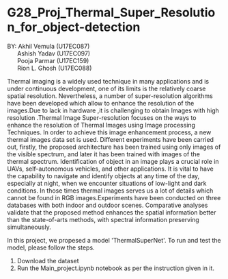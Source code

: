 # G28_Proj_Thermal_Super_Resolution_for_object-detection </br>


BY:  Akhil Vemula (U17EC087) </br>
    &nbsp;&nbsp;&nbsp;&nbsp;&nbsp;&nbsp;Ashish Yadav (U17EC097) </br>
    &nbsp;&nbsp;&nbsp;&nbsp;&nbsp;&nbsp;Pooja Parmar (U17EC159) </br>
    &nbsp;&nbsp;&nbsp;&nbsp;&nbsp;&nbsp;Rion L. Ghosh (U17EC088) </br>
    
    
Thermal imaging is a widely used technique in many applications and is under continuous
development, one of its limits is the relatively coarse spatial resolution. Nevertheless, a
number of super-resolution algorithms have been developed which allow to enhance the
resolution of the images.Due to lack in hardware ,it is challenging to obtain Images with
high resolution .Thermal Image Super-resolution focuses on the ways to enhance the
resolution of Thermal Images using Image processing Techniques. In order to achieve this
image enhancement process, a new thermal images data set is used. Different experiments
have been carried out, firstly, the proposed architecture has been trained using only images
of the visible spectrum, and later it has been trained with images of the thermal spectrum. Identification of object in an image plays a crucial role in UAVs, self-autonomous vehicles, and other applications. It is vital to have the capability to navigate and identify objects at
any time of the day, especially at night, when we encounter situations of low-light and dark
conditions. In those times thermal images serves us a lot of details which cannot be found
in RGB images.Experiments have been conducted on three databases with both indoor and
outdoor scenes. Comparative analyses validate that the proposed method enhances the
spatial information better than the state-of-arts methods, with spectral information
preserving simultaneously.

In this project, we propesed a model 'ThermalSuperNet'. To run and test the model, please follow the steps.
 <ol>
 <li> Download the dataset </li>
 <li> Run the Main_project.ipynb notebook as per the instruction given in it. </li>
 </ol>
